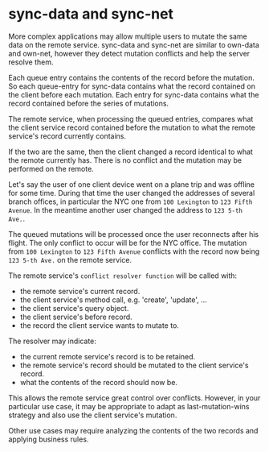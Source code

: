 # sync-data and sync-net

More complex applications may allow multiple users to mutate the same data on the remote service.
sync-data and sync-net are similar to own-data and own-net, however they detect mutation conflicts
and help the server resolve them.

Each queue entry contains the contents of the record before the mutation.
So each queue-entry for sync-data contains what the record contained on the client before each mutation.
Each entry for sync-data contains what the record contained before the series of mutations.

The remote service, when processing the queued entries,
compares what the client service record contained before the mutation to what the remote service's record currently contains.

If the two are the same, then the client changed a record identical to what the remote currently has.
There is no conflict and the mutation may be performed on the remote.

Let's say the user of one client device went on a plane trip and was offline for some time.
During that time the user changed the addresses of several branch offices,
in particular the NYC one from `100 Lexington` to `123 Fifth Avenue`.
In the meantime another user changed the address to `123 5-th Ave.`.

The queued mutations will be processed once the user reconnects after his flight.
The only conflict to occur will be for the NYC office.
The mutation from `100 Lexington` to `123 Fifth Avenue` conflicts with the record now being `123 5-th Ave.` on the remote service.

The remote service's `conflict resolver function` will be called with:
- the remote service's current record.
- the client service's method call, e.g. 'create', 'update', ...
- the client service's query object.
- the client service's before record.
- the record the client service wants to mutate to.

The resolver may indicate:
- the current remote service's record is to be retained.
- the remote service's record should be mutated to the client service's record.
- what the contents of the record should now be.

This allows the remote service great control over conflicts.
However, in your particular use case, it may be appropriate to adapt as last-mutation-wins strategy
and also use the client service's mutation.

Other use cases may require analyzing the contents of the two records and applying business rules.
